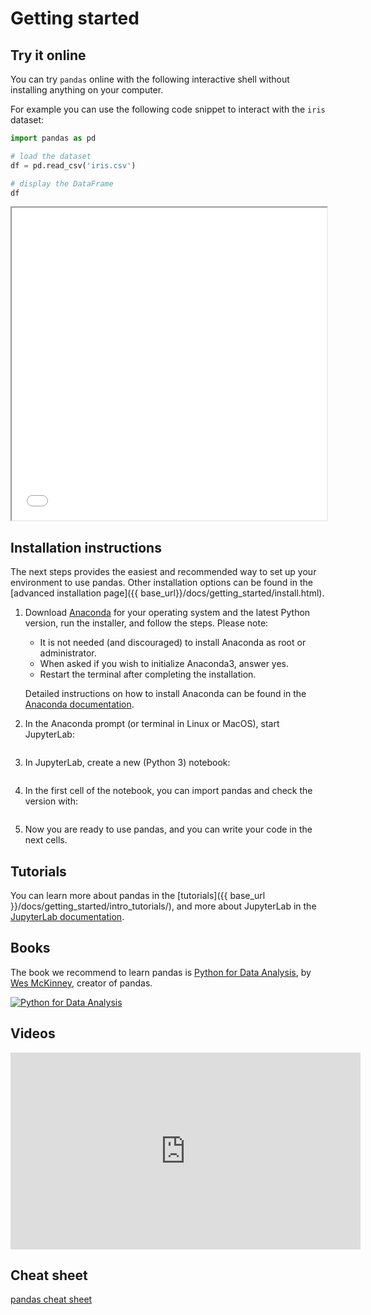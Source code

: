 # Getting started

## Try it online

You can try `pandas` online with the following interactive shell
without installing anything on your computer.

For example you can use the following code snippet to interact with the `iris`
dataset:

```python
import pandas as pd

# load the dataset
df = pd.read_csv('iris.csv')

# display the DataFrame
df
```

<iframe
  src="./lite/repl/index.html?toolbar=1&kernel=python&code=import pandas as pd"
  width="100%"
  height="500px"
></iframe>

## Installation instructions

The next steps provides the easiest and recommended way to set up your
environment to use pandas. Other installation options can be found in
the [advanced installation page]({{ base_url}}/docs/getting_started/install.html).

1. Download [Anaconda](https://www.anaconda.com/distribution/) for your operating system and
   the latest Python version, run the installer, and follow the steps. Please note:

    - It is not needed (and discouraged) to install Anaconda as root or administrator.
    - When asked if you wish to initialize Anaconda3, answer yes.
    - Restart the terminal after completing the installation.

    Detailed instructions on how to install Anaconda can be found in the
    [Anaconda documentation](https://docs.anaconda.com/anaconda/install/).

2. In the Anaconda prompt (or terminal in Linux or MacOS), start JupyterLab:

    <img class="img-fluid" alt="" src="{{ base_url }}/static/img/install/anaconda_prompt.png"/>

3. In JupyterLab, create a new (Python 3) notebook:

    <img class="img-fluid" alt="" src="{{ base_url }}/static/img/install/jupyterlab_home.png"/>

4. In the first cell of the notebook, you can import pandas and check the version with:

    <img class="img-fluid" alt="" src="{{ base_url }}/static/img/install/pandas_import_and_version.png"/>

5. Now you are ready to use pandas, and you can write your code in the next cells.

## Tutorials

You can learn more about pandas in the [tutorials]({{ base_url }}/docs/getting_started/intro_tutorials/),
and more about JupyterLab in the
[JupyterLab documentation](https://jupyterlab.readthedocs.io/en/stable/user/interface.html).

## Books

The book we recommend to learn pandas is [Python for Data Analysis](https://amzn.to/2KI5JJw),
by [Wes McKinney](https://wesmckinney.com/), creator of pandas.

<a href="https://amzn.to/2KI5JJw">
    <img alt="Python for Data Analysis" src="{{ base_url }}/static/img/pydata_book.gif"/>
</a>

## Videos

<iframe width="560" height="315" frameborder="0"
src="https://www.youtube.com/embed/_T8LGqJtuGc"
allow="accelerometer; autoplay; encrypted-media; gyroscope; picture-in-picture"
allowfullscreen></iframe>

## Cheat sheet

[pandas cheat sheet](https://pandas.pydata.org/Pandas_Cheat_Sheet.pdf)
